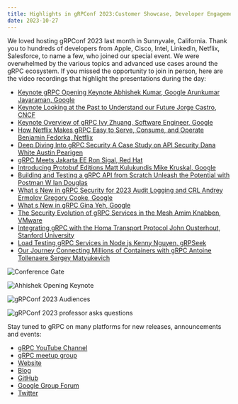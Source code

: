 ```yaml
---
title: Highlights in gRPConf 2023:Customer Showcase, Developer Engagement, Birds of Feathers Discussions and more.
date: 2023-10-27
---
```


We loved hosting gRPConf 2023 last month in Sunnyvale, California. Thank you to 
hundreds of developers from Apple, Cisco, Intel, LinkedIn, Netflix, Salesforce, 
to name a few, who joined our special event. We were overwhelmed by the 
various topics and advanced use cases around the gRPC ecosystem. If you missed 
the opportunity to join in person, here are the video recordings that highlight 
the presentations during the day:

- [Keynote gRPC Opening Keynote Abhishek Kumar, Google Arunkumar Jayaraman, Google](https://youtu.be/oXv5yzFXgo0)
- [Keynote Looking at the Past to Understand our Future Jorge Castro, CNCF](https://youtu.be/1PRlQ95T8LY)
- [Keynote Overview of gRPC Ivy Zhuang, Software Engineer, Google](https://youtu.be/E3ez34fdC0k)
- [How Netflix Makes gRPC Easy to Serve, Consume, and Operate Benjamin Fedorka, Netflix](https://youtu.be/ywrkBqq_LLA)
- [Deep Diving Into gRPC Security A Case Study on API Security Dana White Austin Pearigen](https://youtu.be/U2fgFAuDbGk)
- [gRPC Meets Jakarta EE Ron Sigal, Red Hat](https://youtu.be/TkAn5IYrHyQ)
- [Introducing Protobuf Editions Matt Kulukundis Mike Kruskal, Google](https://youtu.be/8HbvEpeu1Lo)
- [Building and Testing a gRPC API from Scratch Unleash the Potential with Postman W Ian Douglas](https://youtu.be/8rTIS7PeWW4)
- [What s New in gRPC Security for 2023 Audit Logging and CRL Andrey Ermolov Gregory Cooke, Google](https://youtu.be/FbdP2Glh0dw)
- [What s New in gRPC Gina Yeh, Google](https://youtu.be/Nwby61mIEHA)
- [The Security Evolution of gRPC Services in the Mesh Amim Knabben, VMware](https://youtu.be/VCq4fsHfFxc)
- [Integrating gRPC with the Homa Transport Protocol John Ousterhout, Stanford University](https://youtu.be/_hvdAqid0r0)
- [Load Testing gRPC Services in Node js Kenny Nguyen, gRPSeek](https://youtu.be/e2K5XdIIduE)
- [Our Journey Connecting Millions of Containers with gRPC Antoine Tollenaere Sergey Matyukevich](https://youtu.be/OHU81_TeiLI)

![Conference Gate](/img/grpc-conf-2023-image1.jpg)

![Ahhishek Opening Keynote](/img/grpc-conf-2023-image2.jpg)

![gRPConf 2023 Audiences](/img/grpc-conf-2023-image3.jpg)

![gRPConf 2023 professor asks questions](/img/grpc-conf-2023-image4.jpg)

Stay tuned to gRPC on many platforms for new releases, announcements and events:
* [gRPC YouTube Channel](https://www.youtube.com/@grpcio)
* [gRPC meetup group](https://www.meetup.com/grpcio/)
* [Website](https://grpc.io)
* [Blog](https://grpc.io/blog/)
* [GitHub](https://github.com/grpc)
* [Google Group Forum](https://groups.google.com/g/grpc-io)
* [Twitter](https://twitter.com/grpcio)
